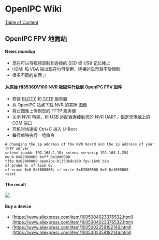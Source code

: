 # OpenIPC Wiki
[Table of Content](../README.md)

OpenIPC FPV 地面站 
--------------------------


#### News roundup

- 现在可以将视频录制到连接的 SSD 或 USB 记忆棒上
- HDMI 和 VGA 输出现在均可使用，连接的显示器不受限制
- 很多不同的东西 ;)


#### 从原始 HI3536DV100 NVR 板固件升级到 OpenIPC FPV 固件

- 安装 [PUTTY](https://www.chiark.greenend.org.uk/~sgtatham/putty/latest.html) 和 [TFTP](https://pjo2.github.io/tftpd64/) 服务器
- 从 OpenIPC 站点下载 NVR 的实际 [图像](https://openipc.org/cameras/vendors/hisilicon/socs/hi3536dv100/download_full_image?flash_size=16&flash_type=nor&fw_release=fpv)
- 将此图像上传到您的 TFTP 服务器
- 关闭 NVR 电源，将 USB 适配器连接到您的 NVR UART，指定您电脑上的 COM 端口
- 开机时快速按 Ctrl+C 进入 U-Boot
- 每行单独执行一组命令

```
# Сhanging the ip address of the NVR board and the ip address of your TFTP server
setenv ipaddr 192.168.1.10; setenv serverip 192.168.1.254
mw.b 0x82000000 0xff 0x1000000
tftp 0x82000000 openipc-hi3536dv100-fpv-16mb.bin
sf probe 0; sf lock 0;
sf erase 0x0 0x1000000; sf write 0x82000000 0x0 0x1000000
reset
```

#### The result

![](../images/fpv-nvr-hi3536dv100-openipc-ready.webp)

#### Buy a device

- [https://www.aliexpress.com/item/1005004023376532.html](https://www.aliexpress.com/item/1005004023376532.html)
- [https://www.aliexpress.com/item/1005002358182146.html](https://www.aliexpress.com/item/1005002358182146.html)
